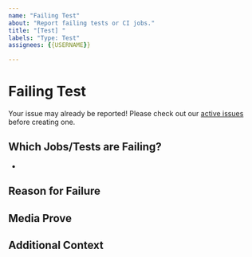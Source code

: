 ```yaml
---
name: "Failing Test"
about: "Report failing tests or CI jobs."
title: "[Test] "
labels: "Type: Test"
assignees: {{USERNAME}}

---
```


# Failing Test
Your issue may already be reported!
Please check out our [active issues](https://github.com/{{REPOSITORY}}/issues) before creating one.



## Which Jobs/Tests are Failing?
* 



## Reason for Failure
<!--
Why is/are this/these job/test(s) failing?
What are we missing to make it pass?
-->



## Media Prove
<!--
If applicable, add screenshots or code snippets to explain the issue
If not applicable, remove this field
-->



## Additional Context
<!--
Any other extra context or information
-->
